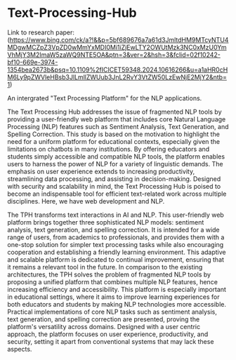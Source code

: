 # Text-Processing-Hub
Link to research paper:(https://www.bing.com/ck/a?!&&p=5bf689676a7a61d3JmltdHM9MTcyNTU4MDgwMCZpZ3VpZD0wMmYxMDI0Mi1iZjEwLTY2OWUtMzk3NC0xMzU0YmVhMjY3M2ImaW5zaWQ9NTE5OA&ptn=3&ver=2&hsh=3&fclid=02f10242-bf10-669e-3974-1354bea2673b&psq=10.1109%2fICICET59348.2024.10616266&u=a1aHR0cHM6Ly9pZWVleHBsb3JlLmllZWUub3JnL2RvY3VtZW50LzEwNjE2MjY2&ntb=1)


An intergrated "Text Processing Platform" for the NLP applications.

The Text Processing Hub addresses the issue of fragmented NLP tools by providing a user-friendly web platform that includes core Natural Language Processing (NLP) features such as Sentiment Analysis, Text Generation, and Spelling Correction. This study is based on the motivation to highlight the need for a uniform platform for educational contexts, especially given the limitations on chatbots in many institutions. By offering educators and students simply accessible and compatible NLP tools, the platform enables users to harness the power of NLP for a variety of linguistic demands. The emphasis on user experience extends to increasing productivity, streamlining data processing, and assisting in decision-making. Designed with security and scalability in mind, the Text Processing Hub is poised to become an indispensable tool for efficient text-related work across multiple disciplines. Here, we have web development and NLP.

The TPH transforms text interactions in AI and NLP. This user-friendly web platform brings together three sophisticated NLP models: sentiment analysis, text generation, and spelling correction. It is intended for a wide range of users, from academics to professionals, and provides them with a one-stop solution for simpler text processing tasks while also encouraging cooperation and establishing a friendly learning environment. This adaptive and scalable platform is dedicated to continual improvement, ensuring that it remains a relevant tool in the future. In comparison to the existing architectures, the TPH solves the problem of fragmented NLP tools by proposing a unified platform that combines multiple NLP features, hence increasing efficiency and accessibility. This platform is especially important in educational settings, where it aims to improve learning experiences for both educators and students by making NLP technologies more accessible. Practical implementations of core NLP tasks such as sentiment analysis, text generation, and spelling correction are presented, proving the platform's versatility across domains. Designed with a user centric approach, the platform focuses on user experience, productivity, and security, setting it apart from conventional systems that may lack these aspects.
